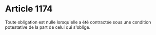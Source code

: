 # Article 1174

Toute obligation est nulle lorsqu'elle a été contractée sous une condition potestative de la part de celui qui s'oblige.